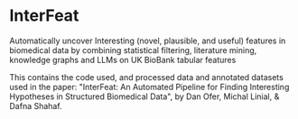 # InterFeat
 Automatically uncover Interesting (novel, plausible, and useful) features in biomedical data by combining statistical filtering, literature mining, knowledge graphs and LLMs on UK BioBank tabular features

This contains the code used, and processed data and annotated datasets used in the paper: "InterFeat: An Automated Pipeline for Finding Interesting Hypotheses in Structured Biomedical Data", by Dan Ofer, Michal Linial, & Dafna Shahaf.
